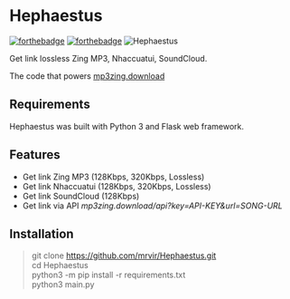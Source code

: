 # Hephaestus

[![forthebadge](http://forthebadge.com/images/badges/made-with-python.svg)](http://forthebadge.com)
[![forthebadge](http://forthebadge.com/images/badges/built-with-love.svg)](http://forthebadge.com)
![Hephaestus](https://i.imgur.com/aXNCSZ8.png)

Get link lossless Zing MP3, Nhaccuatui, SoundCloud.

The code that powers [mp3zing.download](http://mp3zing.download/)

## Requirements
Hephaestus was built with Python 3 and Flask web framework.
## Features
* Get link Zing MP3 (128Kbps, 320Kbps, Lossless)
* Get link Nhaccuatui (128Kbps, 320Kbps, Lossless)
* Get link SoundCloud (128Kbps)
* Get link via API *mp3zing.download/api?key=API-KEY&url=SONG-URL*

## Installation
> git clone https://github.com/mrvir/Hephaestus.git  
cd Hephaestus  
python3 -m pip install -r requirements.txt  
python3 main.py 